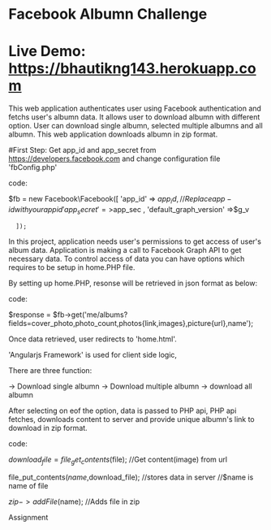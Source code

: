 # Facebook Albumn Challenge
# Live Demo: https://bhautikng143.herokuapp.com

This web application authenticates user using Facebook authentication and fetchs user's albumn data.
It allows user to download albumn with different option.
User can download single albumn, selected multiple albumns and all albumn.
This web application downloads albumn in zip format.

#First Step:
Get app_id and app_secret from https://developers.facebook.com
and change configuration file 'fbConfig.php'

code:

$fb = new Facebook\Facebook([
      'app_id' => $app_id, // Replace {app-id} with your app id
      'app_secret' =>$app_sec ,
      'default_graph_version' =>$g_v

      ]);

In this project, application needs user's permissions to get access of user's album data.
Application is making a call to Facebook Graph API to get necessary data.
To control access of data you can have options which requires to be setup in home.PHP file.

By setting up home.PHP, resonse will be retrieved in json format as below:

code:

 $response = $fb->get('me/albums?fields=cover_photo,photo_count,photos{link,images},picture{url},name');

Once data retrieved, user redirects to 'home.html'.

'Angularjs Framework' is used for client side logic,

There are three function:

-> Download single albumn
-> Download multiple albumn
-> download all albumn

After selecting on eof the option, data is passed to PHP api,
PHP api fetches, downloads content to server and provide unique albumn's link to download in zip format.

code:

$download_file=file_get_contents($file);
//Get content(image) from url

file_put_contents($name,$download_file);
//stores data in server
//$name is name of file

$zip->addFile($name);
//Adds file in zip



Assignment
